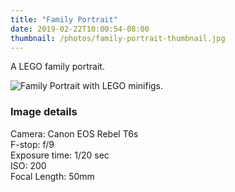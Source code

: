 ```yaml
---
title: "Family Portrait"
date: 2019-02-22T10:00:54-08:00
thumbnail: /photos/family-portrait-thumbnail.jpg
---
```


A LEGO family portrait.

<!--more-->

![Family Portrait with LEGO minifigs.](/photos/family-portrait.jpg)

### Image details
Camera: Canon EOS Rebel T6s  
F-stop: f/9  
Exposure time: 1/20 sec  
ISO: 200  
Focal Length: 50mm  